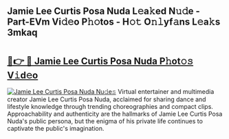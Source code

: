 ## Jamie Lee Curtis Posa Nuda L𝚎a𝚔ed N𝚞𝚍e - Part-EVm Vi𝚍𝚎o P𝚑𝚘tos - H𝚘𝚝 O𝚗𝚕yf𝚊ns L𝚎a𝚔s 3mkaq

# <h2><a href="http://kfbtjh.oniu.top/?m=Jamie+Lee+Curtis+Posa+Nuda">🔗👉 🔴 Jamie Lee Curtis Posa Nuda P𝚑ot𝚘𝚜 V𝚒d𝚎o</a></h2>

[![Jamie Lee Curtis Posa Nuda Nu𝚍e𝚜](https://i.imgur.com/0qMVB7G.gif)](http://kfbtjh.oniu.top/?m=Jamie+Lee+Curtis+Posa+Nuda)
Virtual entertainer and multimedia creator Jamie Lee Curtis Posa Nuda, acclaimed for sharing dance and lifestyle knowledge through trending choreographies and compact clips. Approachability and authenticity are the hallmarks of Jamie Lee Curtis Posa Nuda's public persona, but the enigma of his private life continues to captivate the public's imagination.  
